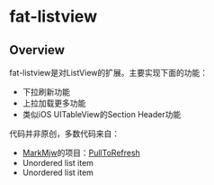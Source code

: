 fat-listview
============

## Overview
fat-listview是对ListView的扩展。主要实现下面的功能：

* 下拉刷新功能
* 上拉加载更多功能
* 类似iOS UITableView的Section Header功能

代码并非原创，多数代码来自：

* [MarkMjw](https://github.com/MarkMjw)的项目：[PullToRefresh](https://github.com/MarkMjw/PullToRefresh)
* Unordered list item
* Unordered list item 

